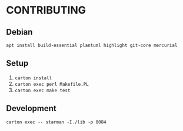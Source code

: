 # CONTRIBUTING


## Debian

```
apt install build-essential plantuml highlight git-core mercurial
```

## Setup

1. `carton install`
2. `carton exec perl Makefile.PL`
3. `carton exec make test`

## Development

```
carton exec -- starman -I./lib -p 8084
```
